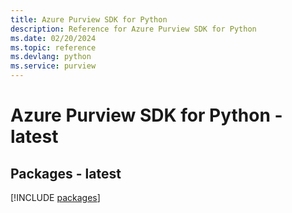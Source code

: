 ```yaml
---
title: Azure Purview SDK for Python
description: Reference for Azure Purview SDK for Python
ms.date: 02/20/2024
ms.topic: reference
ms.devlang: python
ms.service: purview
---
```

# Azure Purview SDK for Python - latest
## Packages - latest
[!INCLUDE [packages](purview-index.md)]